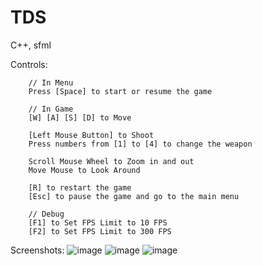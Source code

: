# TDS
C++, sfml

Controls:

        // In Menu
        Press [Space] to start or resume the game

        // In Game
        [W] [A] [S] [D] to Move
        
        [Left Mouse Button] to Shoot
        Press numbers from [1] to [4] to change the weapon

        Scroll Mouse Wheel to Zoom in and out
        Move Mouse to Look Around

        [R] to restart the game
        [Esc] to pause the game and go to the main menu

        // Debug
        [F1] to Set FPS Limit to 10 FPS
        [F2] to Set FPS Limit to 300 FPS

Screenshots:
![image](https://github.com/Qonus/TDS/assets/94901082/6ba65f31-1fab-4dce-a55c-1a69d4159e3d)
![image](https://github.com/Qonus/TDS/assets/94901082/b592feb8-ab06-4c01-af5e-63d5bbb1478b)
![image](https://github.com/Qonus/TDS/assets/94901082/fb426f80-0629-4562-9bba-64e9daed1c57)
